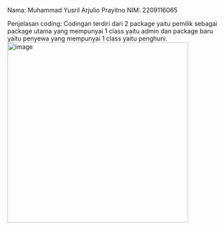 Nama: Muhammad Yusril Arjulio Prayitno
NIM: 2209116065

Penjelasan coding:
Codingan terdiri dari 2 package yaitu pemilik sebagai package utama yang mempunyai 1 class yaitu admin dan package baru yaitu penyewa yang mempunyai 1 class yaitu penghuni.
<img width="413" alt="image" src="https://github.com/myusrilap/pbo_posttest2/assets/126448864/b4a0a969-646b-4b8f-960a-2f344d658c0d">

